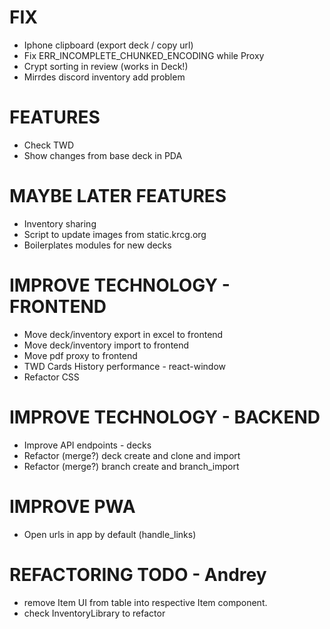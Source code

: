 # FIX
- Iphone clipboard (export deck / copy url)
- Fix ERR_INCOMPLETE_CHUNKED_ENCODING while Proxy
- Crypt sorting in review (works in Deck!)
- Mirrdes discord inventory add problem

# FEATURES
- Check TWD
- Show changes from base deck in PDA

# MAYBE LATER FEATURES
- Inventory sharing
- Script to update images from static.krcg.org
- Boilerplates modules for new decks

# IMPROVE TECHNOLOGY - FRONTEND
- Move deck/inventory export in excel to frontend
- Move deck/inventory import to frontend
- Move pdf proxy to frontend
- TWD Cards History performance - react-window
- Refactor CSS

# IMPROVE TECHNOLOGY - BACKEND
- Improve API endpoints - decks
- Refactor (merge?) deck create and clone and import
- Refactor (merge?) branch create and branch_import

# IMPROVE PWA
- Open urls in app by default (handle_links)

# REFACTORING TODO - Andrey
- remove Item UI from table into respective Item component.
- check InventoryLibrary to refactor
